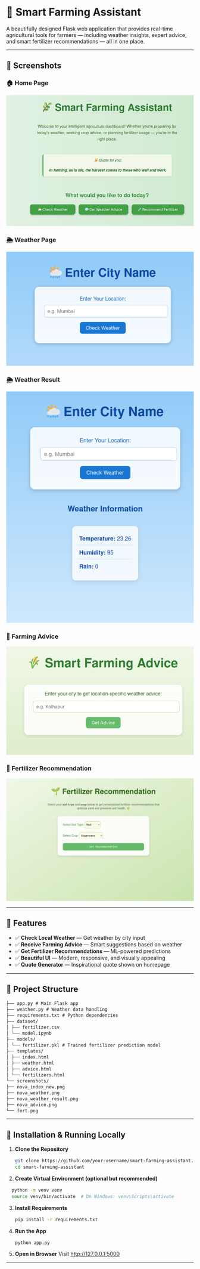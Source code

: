 # 🌿 Smart Farming Assistant

A beautifully designed Flask web application that provides real-time agricultural tools for farmers — including weather insights, expert advice, and smart fertilizer recommendations — all in one place.

---

## 📸 Screenshots

### 🏠 Home Page
![Home](nova_index_new.png)

### 🌦️ Weather Page
![Weather](nova_weather.png)

### 🌦️ Weather Result
![Weather Result](nova_weather_result.png)

### 💬 Farming Advice
![Advice](nova_advice.png)

### 🌱 Fertilizer Recommendation
![Fertilizer](fert.png)

---

## 🚀 Features

- ✅ **Check Local Weather** — Get weather by city input
- ✅ **Receive Farming Advice** — Smart suggestions based on weather
- ✅ **Get Fertilizer Recommendations** — ML-powered predictions
- ✅ **Beautiful UI** — Modern, responsive, and visually appealing
- ✅ **Quote Generator** — Inspirational quote shown on homepage

---

## 📁 Project Structure
```
├── app.py # Main Flask app
├── weather.py # Weather data handling
├── requirements.txt # Python dependencies
├── dataset/
│ ├── fertilizer.csv
│ └── model.ipynb
├── models/
│ └── fertilizer.pkl # Trained fertilizer prediction model
├── templates/
│ ├── index.html
│ ├── weather.html
│ ├── advice.html
│ └── fertilizers.html
└── screenshots/
├── nova_index_new.png
├── nova_weather.png
├── nova_weather_result.png
├── nova_advice.png
└── fert.png
```

---

## 🔧 Installation & Running Locally

1. **Clone the Repository**
   ```bash
   git clone https://github.com/your-username/smart-farming-assistant.git
   cd smart-farming-assistant

2. **Create Virtual Environment (optional but recommended)**
  ```bash
    python -m venv venv
    source venv/bin/activate  # On Windows: venv\Scripts\activate
  ```

3. **Install Requirements**
   ```bash
   pip install -r requirements.txt

4. **Run the App**
   ```bash
   python app.py

5. **Open in Browser**
   Visit http://127.0.0.1:5000

---
